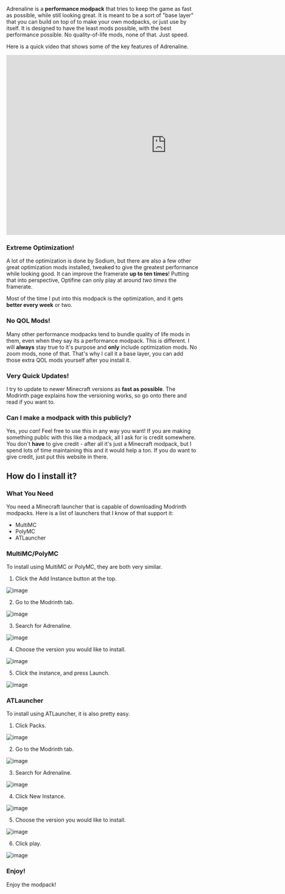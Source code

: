 Adrenaline is a **performance modpack** that tries to keep the game as fast as possible, while still looking great. It is meant to be a sort of "base layer" that you can build on top of to make your own modpacks, or just use by itself. It is designed to have the least mods possible, with the best performance possible. No quality-of-life mods, none of that. Just speed.

Here is a quick video that shows some of the key features of Adrenaline.

<iframe width="840" height="473" src="https://www.youtube.com/embed/xiZOyZ-sblw?modestbranding=1" title="YouTube video player" frameborder="0" allow="accelerometer; autoplay; clipboard-write; encrypted-media; gyroscope; picture-in-picture" allowfullscreen></iframe>

### Extreme Optimization!
A lot of the optimization is done by Sodium, but there are also a few other great optimization mods installed, tweaked to give the greatest performance while looking good. It can improve the framerate **up to ten times**! Putting that into perspective, Optifine can only play at around *two times* the framerate.

Most of the time I put into this modpack is the optimization, and it gets **better every week** or two.

### No QOL Mods!
Many other performance modpacks tend to bundle quality of life mods in them, even when they say its a performance modpack. This is different. I will **always** stay true to it's purpose and **only** include optimization mods. No zoom mods, none of that. That's why I call it a base layer, you can add those extra QOL mods yourself after you install it.

### Very Quick Updates!
I try to update to newer Minecraft versions as **fast as possible**. The Modrinth page explains how the versioning works, so go onto there and read if you want to.

### Can I make a modpack with this publicly?
Yes, *you can*! Feel free to use this in any way you want! If you are making something public with this like a modpack, all I ask for is credit somewhere. You don't **have** to give credit - after all it's just a Minecraft modpack, but I spend lots of time maintaining this and it would help a ton. If you do want to give credit, just put this website in there.

## How do I install it?
### What You Need
You need a Minecraft launcher that is capable of downloading Modrinth modpacks. Here is a list of launchers that I know of that support it:
* MultiMC
* PolyMC
* ATLauncher

### MultiMC/PolyMC
To install using MultiMC or PolyMC, they are both very similar.
1. Click the Add Instance button at the top.

![image](https://user-images.githubusercontent.com/42325132/181596289-917a27b4-905a-46ba-9224-e36f8be4fb4e.png)

2. Go to the Modrinth tab.

![image](https://user-images.githubusercontent.com/42325132/181596499-9195a530-47d4-4134-9089-5dd06951b3e3.png)

3. Search for Adrenaline.

![image](https://user-images.githubusercontent.com/42325132/181596589-5292ac68-cf26-42b3-9e2d-88ffac0759b5.png)

4. Choose the version you would like to install.

![image](https://user-images.githubusercontent.com/42325132/181596667-f5ff4f73-915d-4969-8322-bffd329b8b19.png)

5. Click the instance, and press Launch.

![image](https://user-images.githubusercontent.com/42325132/181596786-0d46ef02-58c2-479d-8c7b-6239ae9f6ac5.png)

### ATLauncher
To install using ATLauncher, it is also pretty easy.
1. Click Packs.

![image](https://user-images.githubusercontent.com/42325132/181597170-5a6adf3d-b07b-4b3e-8e19-94ef65ae945c.png)

2. Go to the Modrinth tab.

![image](https://user-images.githubusercontent.com/42325132/181597252-07730191-a890-42a3-ae46-3d39f9790456.png)

3. Search for Adrenaline.

![image](https://user-images.githubusercontent.com/42325132/181597353-54981e13-3d85-4e85-8ed7-4dee0ae79c96.png)

4. Click New Instance.

![image](https://user-images.githubusercontent.com/42325132/181597465-a8c82ab2-a169-471c-81ed-a42cd1652f29.png)

5. Choose the version you would like to install.

![image](https://user-images.githubusercontent.com/42325132/181597641-c0617bf5-fe34-4152-b3bd-f806f03a9e91.png)

6. Click play.

![image](https://user-images.githubusercontent.com/42325132/181597984-ec4c9d75-bb30-49db-8f42-3cea1235f457.png)

### Enjoy!
Enjoy the modpack!
